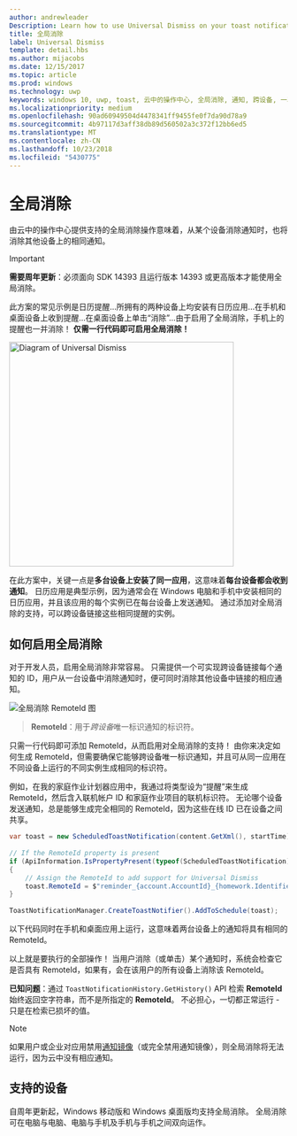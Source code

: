 ```yaml
---
author: andrewleader
Description: Learn how to use Universal Dismiss on your toast notifications.
title: 全局消除
label: Universal Dismiss
template: detail.hbs
ms.author: mijacobs
ms.date: 12/15/2017
ms.topic: article
ms.prod: windows
ms.technology: uwp
keywords: windows 10, uwp, toast, 云中的操作中心, 全局消除, 通知, 跨设备, 一次消除即全部消除
ms.localizationpriority: medium
ms.openlocfilehash: 90ad60949504d4478341ff9455fe0f7da90d78a9
ms.sourcegitcommit: 4b97117d3aff38db89d560502a3c372f12bb6ed5
ms.translationtype: MT
ms.contentlocale: zh-CN
ms.lasthandoff: 10/23/2018
ms.locfileid: "5430775"
---
```

# <a name="universal-dismiss"></a>全局消除

由云中的操作中心提供支持的全局消除操作意味着，从某个设备消除通知时，也将消除其他设备上的相同通知。

> [!IMPORTANT]
> **需要周年更新**：必须面向 SDK 14393 且运行版本 14393 或更高版本才能使用全局消除。

此方案的常见示例是日历提醒...所拥有的两种设备上均安装有日历应用...在手机和桌面设备上收到提醒...在桌面设备上单击“消除”...由于启用了全局消除，手机上的提醒也一并消除！ **仅需一行代码即可启用全局消除！**

<img alt="Diagram of Universal Dismiss" src="images/universal-dismiss.gif" width="406"/>

在此方案中，关键一点是**多台设备上安装了同一应用**，这意味着**每台设备都会收到通知**。 日历应用是典型示例，因为通常会在 Windows 电脑和手机中安装相同的日历应用，并且该应用的每个实例已在每台设备上发送通知。 通过添加对全局消除的支持，可以跨设备链接这些相同提醒的实例。


## <a name="how-to-enable-universal-dismiss"></a>如何启用全局消除

对于开发人员，启用全局消除非常容易。 只需提供一个可实现跨设备链接每个通知的 ID，用户从一台设备中消除通知时，便可同时消除其他设备中链接的相应通知。

![全局消除 RemoteId 图](images/universal-dismiss-remoteid.jpg)

> **RemoteId**：用于*跨设备*唯一标识通知的标识符。

只需一行代码即可添加 RemoteId，从而启用对全局消除的支持！ 由你来决定如何生成 RemoteId，但需要确保它能够跨设备唯一标识通知，并且可从同一应用在不同设备上运行的不同实例生成相同的标识符。

例如，在我的家庭作业计划器应用中，我通过将类型设为“提醒”来生成 RemoteId，然后含入联机帐户 ID 和家庭作业项目的联机标识符。 无论哪个设备发送通知，总是能够生成完全相同的 RemoteId，因为这些在线 ID 已在设备之间共享。

```csharp
var toast = new ScheduledToastNotification(content.GetXml(), startTime);
 
// If the RemoteId property is present
if (ApiInformation.IsPropertyPresent(typeof(ScheduledToastNotification).FullName, nameof(ScheduledToastNotification.RemoteId)))
{
    // Assign the RemoteId to add support for Universal Dismiss
    toast.RemoteId = $"reminder_{account.AccountId}_{homework.Identifier}"
}
  
ToastNotificationManager.CreateToastNotifier().AddToSchedule(toast);
```

以下代码同时在手机和桌面应用上运行，这意味着两台设备上的通知将具有相同的 RemoteId。

以上就是要执行的全部操作！ 当用户消除（或单击）某个通知时，系统会检查它是否具有 RemoteId，如果有，会在该用户的所有设备上消除该 RemoteId。

**已知问题**：通过 `ToastNotificationHistory.GetHistory()` API 检索 **RemoteId** 始终返回空字符串，而不是所指定的 **RemoteId**。 不必担心，一切都正常运行 - 只是在检索已损坏的值。

> [!NOTE]
> 如果用户或企业对应用禁用[通知镜像](notification-mirroring.md)（或完全禁用通知镜像），则全局消除将无法运行，因为云中没有相应通知。


## <a name="supported-devices"></a>支持的设备

自周年更新起，Windows 移动版和 Windows 桌面版均支持全局消除。 全局消除可在电脑与电脑、电脑与手机及手机与手机之间双向运作。